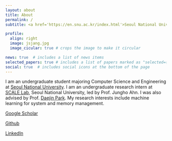 ```yaml
---
layout: about
title: About
permalink: /
subtitle: <a href='https://en.snu.ac.kr/index.html'>Seoul National University</a>. Deptartment of Computer Science and Engineering

profile:
  align: right
  image: jsjang.jpg
  image_cicular: true # crops the image to make it circular

news: true  # includes a list of news items
selected_papers: true # includes a list of papers marked as "selected={true}"
social: true  # includes social icons at the bottom of the page
---
```


I am an undergraduate student majoring Computer Science and Engineering at [Seoul National University](https://en.snu.ac.kr/index.html). I am an undergraduate research intern at [SCALE Lab](http://scale.snu.ac.kr/), Seoul National University, led by Prof. Jungho Ahn. I was also advised by Prof. [Daejin Park](https://ai-soc.github.io/l_professor.html). My research interests include machine learning for system and memory management.

[Google Scholar](https://scholar.google.com/citations?user=l6QbUegAAAAJ&hl=en)

[Github](https://github.com/jschang0215)

[LinkedIn](https://www.linkedin.com/in/juneseo-chang-477670180/)

